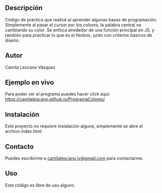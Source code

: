 ## Descripción

Código de práctica que realicé al aprender algunas bases de programación. Simplemente al pasar el cursor por los colores, la palabra central va cambiando su color. Se enfoca alrededor de una función principal en JS, y también para practicar lo que es el flexbox, junto con criterios básicos de diseño.

## Autor
Camila Lescano Vásquez
<!--
-Portafolio (Behance, Dribble)
-Linkedin
-->

## Ejemplo en vivo
Para poder ver el programa puedes hacer click aquí: https://camilalescano.github.io/ProgramaColores/

## Instalación
Este proyecto no requiere instalación alguna, simplemente se abre el archivo index.html 

## Contacto
Puedes escribirme a camilalescano.lv@gmail.com para contactarme.

## Uso
Este código es libre de uso alguno. 
